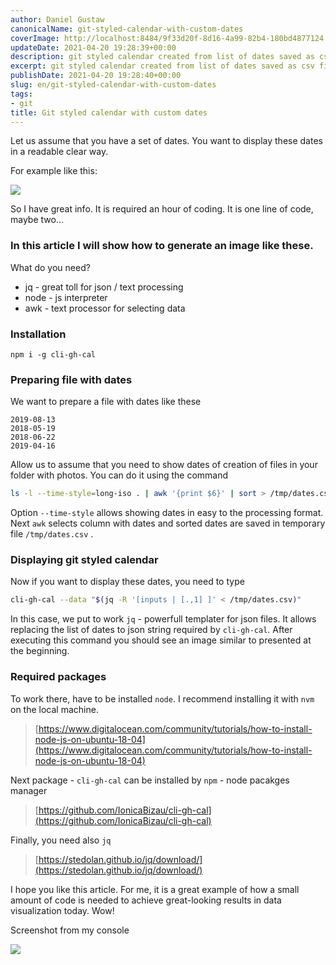 ```yaml
---
author: Daniel Gustaw
canonicalName: git-styled-calendar-with-custom-dates
coverImage: http://localhost:8484/9f33d20f-8d16-4a99-82b4-180bd4877124.avif
updateDate: 2021-04-20 19:28:39+00:00
description: git styled calendar created from list of dates saved as csv file
excerpt: git styled calendar created from list of dates saved as csv file
publishDate: 2021-04-20 19:28:40+00:00
slug: en/git-styled-calendar-with-custom-dates
tags:
- git
title: Git styled calendar with custom dates
---
```




Let us assume that you have a set of dates. You want to display these dates in a readable clear way.

For example like this:

![](http://localhost:8484/121db3d7-7ea4-4dd3-a4bc-9f7195206354.avifgitcalendar.png)

So I have great info. It is required an hour of coding. It is one line of code, maybe two...

### In this article I will show how to generate an image like these.

What do you need?

* jq - great toll for json / text processing
* node - js interpreter
* awk - text processor for selecting data

### Installation

```
npm i -g cli-gh-cal
```

### Preparing file with dates

We want to prepare a file with dates like these

```csv
2019-08-13
2018-05-19
2018-06-22
2019-04-16
```

Allow us to assume that you need to show dates of creation of files in your folder with photos. You can do it using the command

```bash
ls -l --time-style=long-iso . | awk '{print $6}' | sort > /tmp/dates.csv
```

Option `--time-style` allows showing dates in easy to the processing format. Next `awk` selects column with dates and sorted dates are saved in temporary file `/tmp/dates.csv` .

### Displaying git styled calendar

Now if you want to display these dates, you need to type

```bash
cli-gh-cal --data "$(jq -R '[inputs | [.,1] ]' < /tmp/dates.csv)"
```

In this case, we put to work `jq` - powerfull templater for json files. It allows replacing the list of dates to json string required by `cli-gh-cal`. After executing this command you should see an image similar to presented at the beginning.

### Required packages

To work there, have to be installed `node`. I recommend installing it with `nvm` on the local machine.

> [https://www.digitalocean.com/community/tutorials/how-to-install-node-js-on-ubuntu-18-04](https://www.digitalocean.com/community/tutorials/how-to-install-node-js-on-ubuntu-18-04)

Next package - `cli-gh-cal` can be installed by `npm` - node pacakges manager

> [https://github.com/IonicaBizau/cli-gh-cal](https://github.com/IonicaBizau/cli-gh-cal)

Finally, you need also `jq`

> [https://stedolan.github.io/jq/download/](https://stedolan.github.io/jq/download/)

I hope you like this article. For me, it is a great example of how a small amount of code is needed to achieve great-looking results in data visualization today. Wow!

Screenshot from my console

![](http://localhost:8484/24696782-aeaa-4c8d-985c-9fc092980381.avif)
